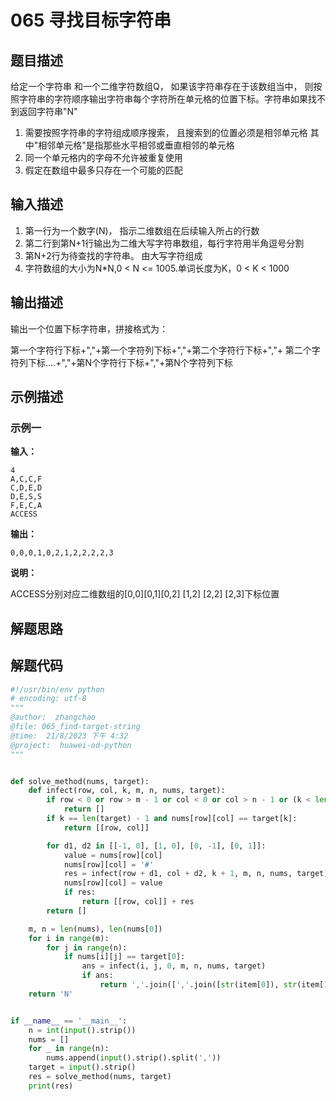 # 065 寻找目标字符串


## 题目描述

给定一个字符串
和一个二维字符数组Q，
如果该字符串存在于该数组当中，
则按照字符串的字符顺序输出字符串每个字符所在单元格的位置下标。字符串如果找不到返回字符串"N"
1. 需要按照字符串的字符组成顺序搜索，
且搜索到的位置必须是相邻单元格
其中"相邻单元格"是指那些水平相邻或垂直相邻的单元格
2. 同一个单元格内的字母不允许被重复使用
3. 假定在数组中最多只存在一个可能的匹配



## 输入描述

1. 第一行为一个数字(N)，
指示二维数组在后续输入所占的行数
2. 第二行到第N+1行输出为二维大写字符串数组，每行字符用半角逗号分割
3. 第N+2行为待查找的字符串。
由大写字符组成
4. 字符数组的大小为N*N,0 < N <= 1005.单词长度为K，0 < K < 1000

## 输出描述
输出一个位置下标字符串，拼接格式为：

第一个字符行下标+","+第一个字符列下标+","+第二个字符行下标+","+
第二个字符列下标....+","+第N个字符行下标+","+第N个字符列下标

## 示例描述

### 示例一

**输入：**
```text
4
A,C,C,F
C,D,E,D
D,E,S,S
F,E,C,A
ACCESS
```

**输出：**
```text
0,0,0,1,0,2,1,2,2,2,2,3
```
**说明：**

ACCESS分别对应二维数组的[0,0][0,1][0,2] [1,2] [2,2] [2,3]下标位置


## 解题思路
  

## 解题代码

```python
#!/usr/bin/env python
# encoding: utf-8
"""
@author:  zhangchao
@file: 065_find-target-string
@time:  21/8/2023 下午 4:32
@project:  huawei-od-python 
"""


def solve_method(nums, target):
    def infect(row, col, k, m, n, nums, target):
        if row < 0 or row > m - 1 or col < 0 or col > n - 1 or (k < len(target) and nums[row][col] != target[k]):
            return []
        if k == len(target) - 1 and nums[row][col] == target[k]:
            return [[row, col]]

        for d1, d2 in [[-1, 0], [1, 0], [0, -1], [0, 1]]:
            value = nums[row][col]
            nums[row][col] = '#'
            res = infect(row + d1, col + d2, k + 1, m, n, nums, target)
            nums[row][col] = value
            if res:
                return [[row, col]] + res
        return []

    m, n = len(nums), len(nums[0])
    for i in range(m):
        for j in range(n):
            if nums[i][j] == target[0]:
                ans = infect(i, j, 0, m, n, nums, target)
                if ans:
                    return ','.join([','.join([str(item[0]), str(item[1])]) for item in ans])
    return 'N'


if __name__ == '__main__':
    n = int(input().strip())
    nums = []
    for _ in range(n):
        nums.append(input().strip().split(','))
    target = input().strip()
    res = solve_method(nums, target)
    print(res)

```

